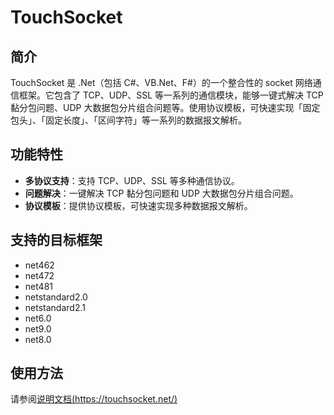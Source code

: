 # TouchSocket

## 简介
TouchSocket 是 .Net（包括 C#、VB.Net、F#）的一个整合性的 socket 网络通信框架。它包含了 TCP、UDP、SSL 等一系列的通信模块，能够一键式解决 TCP 黏分包问题、UDP 大数据包分片组合问题等。使用协议模板，可快速实现「固定包头」、「固定长度」、「区间字符」等一系列的数据报文解析。

## 功能特性
- **多协议支持**：支持 TCP、UDP、SSL 等多种通信协议。
- **问题解决**：一键解决 TCP 黏分包问题和 UDP 大数据包分片组合问题。
- **协议模板**：提供协议模板，可快速实现多种数据报文解析。

## 支持的目标框架

- net462
- net472
- net481
- netstandard2.0
- netstandard2.1
- net6.0
- net9.0
- net8.0

## 使用方法

请参阅[说明文档(https://touchsocket.net/)](https://touchsocket.net/)